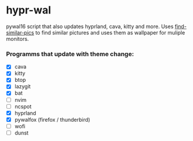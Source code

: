 # hypr-wal
pywal16 script that also updates hyprland, cava, kitty and more.
Uses [find-similar-pics](https://github.com/FromWau/find-similar-colors/blob/master/find-similar-pics.py) to find similar pictures and uses them as wallpaper for muliple monitors.

### Programms that update with theme change:
- [x] cava
- [x] kitty
- [x] btop
- [x] lazygit
- [x] bat
- [ ] nvim
- [ ] ncspot
- [x] hyprland
- [x] pywalfox (firefox / thunderbird)
- [ ] wofi
- [ ] dunst
